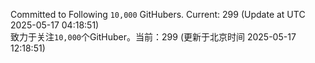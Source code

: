 Committed to Following `10,000` GitHubers. Current: <!-- FOLLOWING_COUNT -->299<!-- FOLLOWING_COUNT --> (Update at UTC <!-- LAST_UPDATED -->2025-05-17 04:18:51<!-- LAST_UPDATED -->)<br>
致力于关注`10,000`个GitHuber。当前：<!-- FOLLOWING_COUNT -->299<!-- FOLLOWING_COUNT --> (更新于北京时间 <!-- LAST_UPDATED_CST -->2025-05-17 12:18:51<!-- LAST_UPDATED_CST -->)
